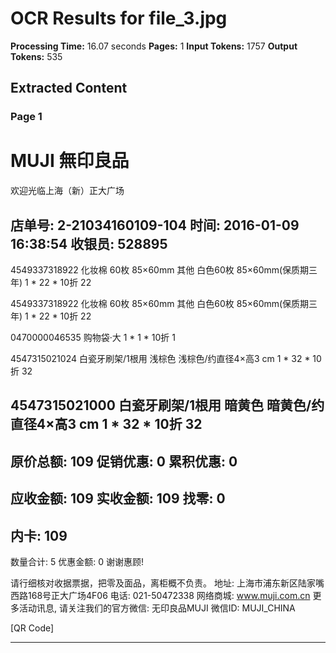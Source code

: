 # OCR Results for file_3.jpg

**Processing Time:** 16.07 seconds
**Pages:** 1
**Input Tokens:** 1757
**Output Tokens:** 535

## Extracted Content

### Page 1

# MUJI 無印良品
欢迎光临上海（新）正大广场

店单号: 2-21034160109-104
时间: 2016-01-09 16:38:54
收银员: 528895
---------------------------
4549337318922
化妆棉 60枚 85×60mm 其他 白色60枚 85×60mm(保质期三年)
1 * 22 * 10折 22

4549337318922
化妆棉 60枚 85×60mm 其他 白色60枚 85×60mm(保质期三年)
1 * 22 * 10折 22

0470000046535
购物袋·大
1 * 1 * 10折 1

4547315021024
白瓷牙刷架/1根用 浅棕色 浅棕色/约直径4×高3 cm
1 * 32 * 10折 32

4547315021000
白瓷牙刷架/1根用 暗黄色 暗黄色/约直径4×高3 cm
1 * 32 * 10折 32
---------------------------
原价总额: 109
促销优惠: 0
累积优惠: 0
---------------------------
应收金额: 109
实收金额: 109
找零: 0
---------------------------
内卡: 109
---------------------------
数量合计: 5 优惠金额: 0
谢谢惠顾!

请行细核对收据票据，把零及面品，离柜概不负责。
地址: 上海市浦东新区陆家嘴西路168号正大广场4F06
电话: 021-50472338
网络商城: www.muji.com.cn
更多活动讯息, 请关注我们的官方微信: 无印良品MUJI
微信ID: MUJI_CHINA

[QR Code]

---

